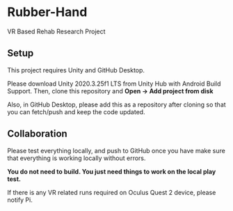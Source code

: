 # Rubber-Hand
 VR Based Rehab Research Project
 
 ## Setup
 
 This project requires Unity and GitHub Desktop.
 
 Please download Unity 2020.3.25f1 LTS from Unity Hub with Android Build Support. Then, clone this repository and **Open -> Add project from disk**
 
 Also, in GitHub Desktop, please add this as a repository after cloning so that you can fetch/push and keep the code updated.
 
 ## Collaboration
 
 Please test everything locally, and push to GitHub once you have make sure that everything is working locally without errors.
 
 **You do not need to build. You just need things to work on the local play test.**
 
 If there is any VR related runs required on Oculus Quest 2 device, please notify Pi.
